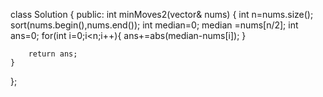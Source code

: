 class Solution {
public:
    int minMoves2(vector<int>& nums) {
        int n=nums.size();
        sort(nums.begin(),nums.end());
        int median=0;
        median =nums[n/2];
        int ans=0;
        for(int i=0;i<n;i++){
            ans+=abs(median-nums[i]);
        }

        return ans;
    }
};